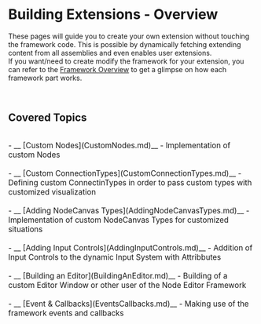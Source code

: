 
# Building Extensions - Overview

These pages will guide you to create your own extension without touching the framework code.
This is possible by dynamically fetching extending content from all assemblies and even enables user extensions.
<br>
If you want/need to create modify the framework for your extension, you can refer to the [Framework Overview](../FrameworkOverview.md) to get a glimpse on how each framework part works.

<br>

## Covered Topics
<br>
<span style="font-size:1.1em;">
- __ [Custom Nodes](CustomNodes.md)__ - Implementation of custom Nodes
<br><br>
- __ [Custom ConnectionTypes](CustomConnectionTypes.md)__ - Defining custom ConnectinTypes in order to pass custom types with customized visualization
<br><br>
- __ [Adding NodeCanvas Types](AddingNodeCanvasTypes.md)__ - Implementation of custom NodeCanvas Types for customized situations
<br><br>
- __ [Adding Input Controls](AddingInputControls.md)__ - Addition of Input Controls to the dynamic Input System with Attribbutes
<br><br>
- __ [Building an Editor](BuildingAnEditor.md)__ - Building of a custom Editor Window or other user of the Node Editor Framework
<br><br>
- __ [Event & Callbacks](EventsCallbacks.md)__ - Making use of the framework events and callbacks
<br><br>
</span>
